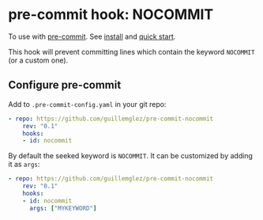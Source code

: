 # pre-commit hook: NOCOMMIT

To use with [pre-commit](http://pre-commit.com). See [install](https://pre-commit.com/index.html#install) and [quick start](https://pre-commit.com/index.html#quick-start).

This hook will prevent committing lines which contain the keyword `NOCOMMIT` (or a custom one).

## Configure pre-commit

Add to `.pre-commit-config.yaml` in your git repo:

```yaml
- repo: https://github.com/guillemglez/pre-commit-nocommit
    rev: "0.1"
    hooks:
    - id: nocommit
```

By default the seeked keyword is `NOCOMMIT`. It can be customized by adding it as `args`:

```yaml
- repo: https://github.com/guillemglez/pre-commit-nocommit
    rev: "0.1"
    hooks:
    - id: nocommit
      args: ["MYKEYWORD"]
```
